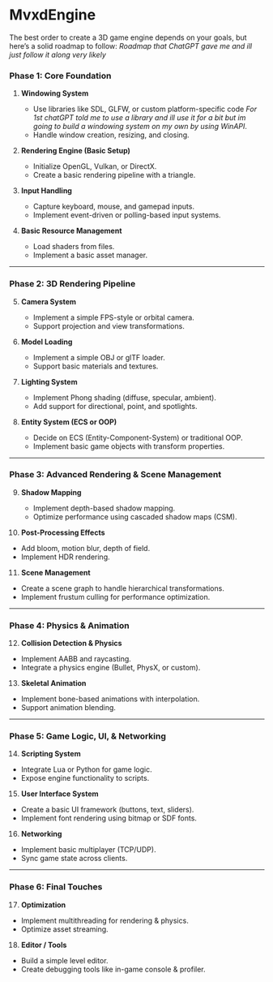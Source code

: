 # MvxdEngine

The best order to create a 3D game engine depends on your goals, but here’s a solid roadmap to follow:
*Roadmap that ChatGPT gave me and ill just follow it along very likely*

### **Phase 1: Core Foundation**
1. **Windowing System**  
   - Use libraries like SDL, GLFW, or custom platform-specific code *For 1st chatGPT told me to use a library and ill use it for a bit but im going to build a windowing system on my own by using WinAPI*.
   - Handle window creation, resizing, and closing.

2. **Rendering Engine (Basic Setup)**
   - Initialize OpenGL, Vulkan, or DirectX.
   - Create a basic rendering pipeline with a triangle.

3. **Input Handling**
   - Capture keyboard, mouse, and gamepad inputs.
   - Implement event-driven or polling-based input systems.

4. **Basic Resource Management**
   - Load shaders from files.
   - Implement a basic asset manager.

---

### **Phase 2: 3D Rendering Pipeline**
5. **Camera System**
   - Implement a simple FPS-style or orbital camera.
   - Support projection and view transformations.

6. **Model Loading**
   - Implement a simple OBJ or glTF loader.
   - Support basic materials and textures.

7. **Lighting System**
   - Implement Phong shading (diffuse, specular, ambient).
   - Add support for directional, point, and spotlights.

8. **Entity System (ECS or OOP)**
   - Decide on ECS (Entity-Component-System) or traditional OOP.
   - Implement basic game objects with transform properties.

---

### **Phase 3: Advanced Rendering & Scene Management**
9. **Shadow Mapping**
   - Implement depth-based shadow mapping.
   - Optimize performance using cascaded shadow maps (CSM).

10. **Post-Processing Effects**
   - Add bloom, motion blur, depth of field.
   - Implement HDR rendering.

11. **Scene Management**
   - Create a scene graph to handle hierarchical transformations.
   - Implement frustum culling for performance optimization.

---

### **Phase 4: Physics & Animation**
12. **Collision Detection & Physics**
   - Implement AABB and raycasting.
   - Integrate a physics engine (Bullet, PhysX, or custom).

13. **Skeletal Animation**
   - Implement bone-based animations with interpolation.
   - Support animation blending.

---

### **Phase 5: Game Logic, UI, & Networking**
14. **Scripting System**
   - Integrate Lua or Python for game logic.
   - Expose engine functionality to scripts.

15. **User Interface System**
   - Create a basic UI framework (buttons, text, sliders).
   - Implement font rendering using bitmap or SDF fonts.

16. **Networking**
   - Implement basic multiplayer (TCP/UDP).
   - Sync game state across clients.

---

### **Phase 6: Final Touches**
17. **Optimization**
   - Implement multithreading for rendering & physics.
   - Optimize asset streaming.

18. **Editor / Tools**
   - Build a simple level editor.
   - Create debugging tools like in-game console & profiler.
